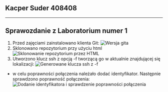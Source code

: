 ## Kacper Suder 408408
---
Sprawozdanie z Laboratorium numer 1
---
1. Przed zajęciami zainstalowano klienta Git:
![Wersja gita](./zrzutyEkranu/Lab1/1.png)
2. Sklonowano repozytorium przy użyciu html
![Sklonowanie repozytorium przez HTML](./zrzutyEkranu/Lab1/2.png)
3. Utworzono klucz ssh z opcją -f tworzącą go w aktualnie znajdującej się lokalizacji:
![Generowane klucza ssh z -f](./zrzutyEkranu/Lab1/3.png)
- w celu poprawności połączenia należało dodać identyfikator. Następnie sprawdzono poprawność połączenia:
![Dodanie identyfikatora i sprawdzenie poprawności połączenia](./zrzutyEkranu/Lab1/4.png)

